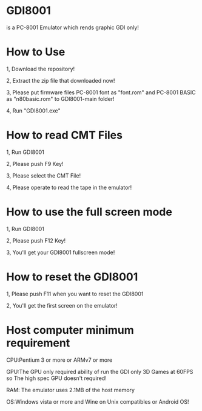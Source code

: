 # GDI8001
is a PC-8001 Emulator which rends graphic GDI only!

# How to Use
1, Download the repository!

2, Extract the zip file that downloaded now!

3, Please put firmware files PC-8001 font as "font.rom" and PC-8001 BASIC as "n80basic.rom" to GDI8001-main folder!

4, Run "GDI8001.exe"

# How to read CMT Files
1, Run GDI8001

2, Please push F9 Key!

3, Please select the CMT File!

4, Please operate to read the tape in the emulator!

# How to use the full screen mode
1, Run GDI8001

2, Please push F12 Key!

3, You'll get your GDI8001 fullscreen mode!

# How to reset the GDI8001
1, Please push F11 when you want to reset the GDI8001

2, You'll get the first screen on the emulator!

# Host computer minimum requirement

CPU:Pentium 3 or more or ARMv7 or more

GPU:The GPU only required ability of run the GDI only 3D Games at 60FPS so The high spec GPU doesn't required!

RAM: The emulator uses 2.1MB of the host memory

OS:Windows vista or more and Wine on Unix compatibles or Android OS!

